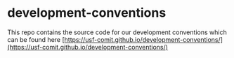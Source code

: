 # development-conventions

This repo contains the source code for our development conventions which can be found here [https://usf-comit.github.io/development-conventions/](https://usf-comit.github.io/development-conventions/)
